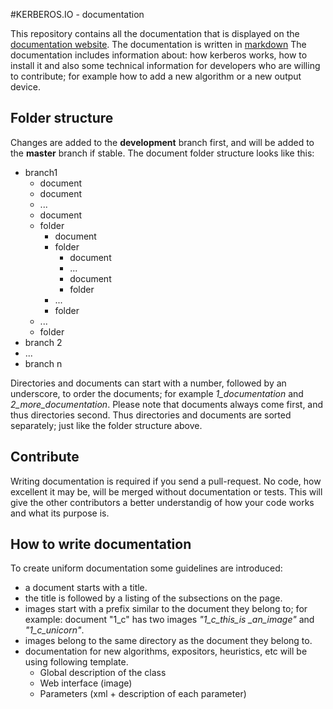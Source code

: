 #KERBEROS.IO - documentation

This repository contains all the documentation that is displayed on the [documentation website](http://kerberos.io/docs). The documentation is written in [markdown](http://markdowntutorial.com/) The documentation includes information about: how kerberos works, how to install it and also some technical information for developers who are willing to contribute; for example how to add a new algorithm or a new output device.


## Folder structure

Changes are added to the **development** branch first, and will be added to the **master** branch if stable. The document folder structure looks like this:

* branch1
	* document
	* document
	* ...
	* document
	* folder
		* document
		* folder
			* document
			* ...
			* document
			* folder
		* ...
		* folder
	* ...
	* folder
* branch 2
* ... 
* branch n

Directories and documents can start with a number, followed by an underscore, to order the documents; for example *1\_documentation* and *2\_more\_documentation*. Please note that documents always come first, and thus directories second. Thus directories and documents are sorted separately; just like the folder structure above.

## Contribute

Writing documentation is required if you send a pull-request. No code, how excellent it may be, will be merged without documentation or tests. This will give the other contributors a better understandig of how your code works and what its purpose is.

## How to write documentation

To create uniform documentation some guidelines are introduced:

* a document starts with a title.
* the title is followed by a listing of the subsections on the page.
* images start with a prefix similar to the document they belong to; for example: document "1_c" has two images *"1\_c\_this\_is \_an\_image"* and *"1\_c\_unicorn"*.
* images belong to the same directory as the document they belong to.
* documentation for new algorithms, expositors, heuristics, etc  will be using following template.
	* Global description of the class
	* Web interface (image)
	* Parameters (xml + description of each parameter)
